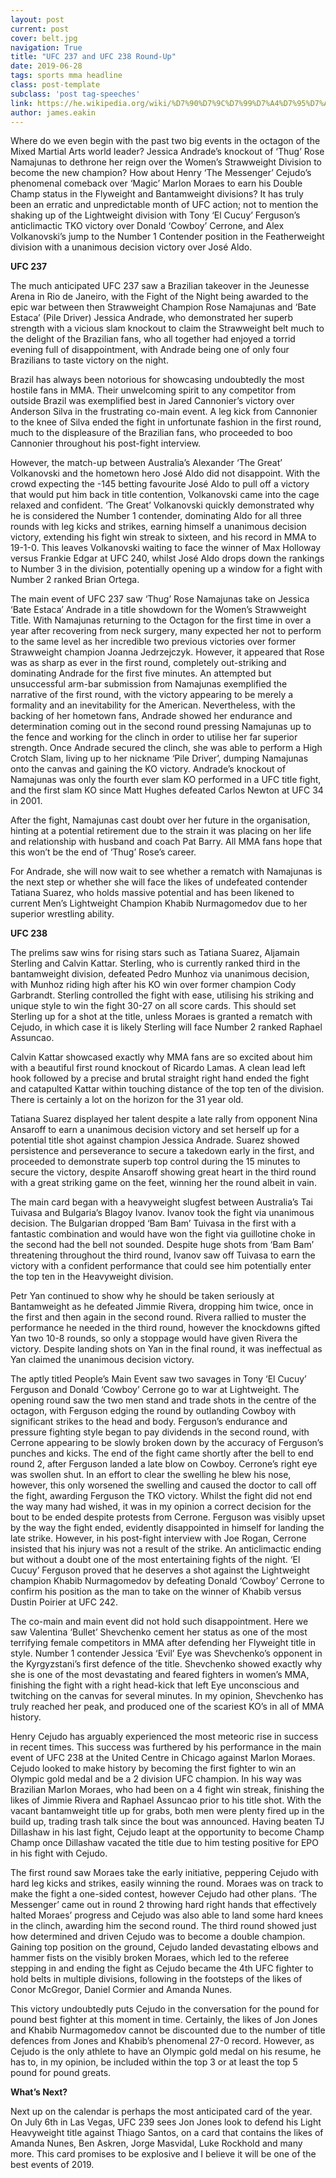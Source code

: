 ```yaml
---
layout: post
current: post
cover: belt.jpg
navigation: True
title: "UFC 237 and UFC 238 Round-Up"
date: 2019-06-28
tags: sports mma headline
class: post-template
subclass: 'post tag-speeches'
link: https://he.wikipedia.org/wiki/%D7%90%D7%9C%D7%99%D7%A4%D7%95%D7%AA_%D7%94%D7%9C%D7%97%D7%99%D7%9E%D7%94_%D7%94%D7%90%D7%95%D7%9C%D7%98%D7%99%D7%9E%D7%98%D7%99%D7%91%D7%99%D7%AA#/media/%D7%A7%D7%95%D7%91%D7%A5:UFC_Championship_Belt.jpg
author: james.eakin
---
```

Where do we even begin with the past two big events in the octagon of the Mixed Martial Arts world leader? Jessica Andrade’s knockout of ‘Thug’ Rose Namajunas to dethrone her reign over the Women’s Strawweight Division to become the new champion? How about Henry ‘The Messenger’ Cejudo’s phenomenal comeback over ‘Magic’ Marlon Moraes to earn his Double Champ status in the Flyweight and Bantamweight divisions? It has truly been an erratic and unpredictable month of UFC action; not to mention the shaking up of the Lightweight division with Tony ‘El Cucuy’ Ferguson’s anticlimactic TKO victory over Donald ‘Cowboy’ Cerrone, and Alex Volkanovski’s jump to the Number 1 Contender position in the Featherweight division with a unanimous decision victory over José Aldo.

  

**UFC 237**

  

The much anticipated UFC 237 saw a Brazilian takeover in the Jeunesse Arena in Rio de Janeiro, with the Fight of the Night being awarded to the epic war between then Strawweight Champion Rose Namajunas and ‘Bate Estaca’ (Pile Driver) Jessica Andrade, who demonstrated her superb strength with a vicious slam knockout to claim the Strawweight belt much to the delight of the Brazilian fans, who all together had enjoyed a torrid evening full of disappointment, with Andrade being one of only four Brazilians to taste victory on the night.

  

Brazil has always been notorious for showcasing undoubtedly the most hostile fans in MMA. Their unwelcoming spirit to any competitor from outside Brazil was exemplified best in Jared Cannonier’s victory over Anderson Silva in the frustrating co-main event. A leg kick from Cannonier to the knee of Silva ended the fight in unfortunate fashion in the first round, much to the displeasure of the Brazilian fans, who proceeded to boo Cannonier throughout his post-fight interview.

  

However, the match-up between Australia’s Alexander ‘The Great’ Volkanovski and the hometown hero José Aldo did not disappoint. With the crowd expecting the -145 betting favourite José Aldo to pull off a victory that would put him back in title contention, Volkanovski came into the cage relaxed and confident. ‘The Great’ Volkanovski quickly demonstrated why he is considered the Number 1 contender, dominating Aldo for all three rounds with leg kicks and strikes, earning himself a unanimous decision victory, extending his fight win streak to sixteen, and his record in MMA to 19-1-0. This leaves Volkanovski waiting to face the winner of Max Holloway versus Frankie Edgar at UFC 240, whilst José Aldo drops down the rankings to Number 3 in the division, potentially opening up a window for a fight with Number 2 ranked Brian Ortega.

  

The main event of UFC 237 saw ‘Thug’ Rose Namajunas take on Jessica ‘Bate Estaca’ Andrade in a title showdown for the Women’s Strawweight Title. With Namajunas returning to the Octagon for the first time in over a year after recovering from neck surgery, many expected her not to perform to the same level as her incredible two previous victories over former Strawweight champion Joanna Jedrzejczyk. However, it appeared that Rose was as sharp as ever in the first round, completely out-striking and dominating Andrade for the first five minutes. An attempted but unsuccessful arm-bar submission from Namajunas exemplified the narrative of the first round, with the victory appearing to be merely a formality and an inevitability for the American. Nevertheless, with the backing of her hometown fans, Andrade showed her endurance and determination coming out in the second round pressing Namajunas up to the fence and working for the clinch in order to utilise her far superior strength. Once Andrade secured the clinch, she was able to perform a High Crotch Slam, living up to her nickname ‘Pile Driver’, dumping Namajunas onto the canvas and gaining the KO victory. Andrade’s knockout of Namajunas was only the fourth ever slam KO performed in a UFC title fight, and the first slam KO since Matt Hughes defeated Carlos Newton at UFC 34 in 2001.

  

After the fight, Namajunas cast doubt over her future in the organisation, hinting at a potential retirement due to the strain it was placing on her life and relationship with husband and coach Pat Barry. All MMA fans hope that this won’t be the end of ‘Thug’ Rose’s career.

  

For Andrade, she will now wait to see whether a rematch with Namajunas is the next step or whether she will face the likes of undefeated contender Tatiana Suarez, who holds massive potential and has been likened to current Men’s Lightweight Champion Khabib Nurmagomedov due to her superior wrestling ability.

  

**UFC 238**

  
  

The prelims saw wins for rising stars such as Tatiana Suarez, Aljamain Sterling and Calvin Kattar. Sterling, who is currently ranked third in the bantamweight division, defeated Pedro Munhoz via unanimous decision, with Munhoz riding high after his KO win over former champion Cody Garbrandt. Sterling controlled the fight with ease, utilising his striking and unique style to win the fight 30-27 on all score cards. This should set Sterling up for a shot at the title, unless Moraes is granted a rematch with Cejudo, in which case it is likely Sterling will face Number 2 ranked Raphael Assuncao.

  

Calvin Kattar showcased exactly why MMA fans are so excited about him with a beautiful first round knockout of Ricardo Lamas. A clean lead left hook followed by a precise and brutal straight right hand ended the fight and catapulted Kattar within touching distance of the top ten of the division. There is certainly a lot on the horizon for the 31 year old.

  

Tatiana Suarez displayed her talent despite a late rally from opponent Nina Ansaroff to earn a unanimous decision victory and set herself up for a potential title shot against champion Jessica Andrade. Suarez showed persistence and perseverance to secure a takedown early in the first, and proceeded to demonstrate superb top control during the 15 minutes to secure the victory, despite Ansaroff showing great heart in the third round with a great striking game on the feet, winning her the round albeit in vain.

  

The main card began with a heavyweight slugfest between Australia’s Tai Tuivasa and Bulgaria’s Blagoy Ivanov. Ivanov took the fight via unanimous decision. The Bulgarian dropped ‘Bam Bam’ Tuivasa in the first with a fantastic combination and would have won the fight via guillotine choke in the second had the bell not sounded. Despite huge shots from ‘Bam Bam’ threatening throughout the third round, Ivanov saw off Tuivasa to earn the victory with a confident performance that could see him potentially enter the top ten in the Heavyweight division.

  

Petr Yan continued to show why he should be taken seriously at Bantamweight as he defeated Jimmie Rivera, dropping him twice, once in the first and then again in the second round. Rivera rallied to muster the performance he needed in the third round, however the knockdowns gifted Yan two 10-8 rounds, so only a stoppage would have given Rivera the victory. Despite landing shots on Yan in the final round, it was ineffectual as Yan claimed the unanimous decision victory.

  

The aptly titled People’s Main Event saw two savages in Tony ‘El Cucuy’ Ferguson and Donald ‘Cowboy’ Cerrone go to war at Lightweight. The opening round saw the two men stand and trade shots in the centre of the octagon, with Ferguson edging the round by outlanding Cowboy with significant strikes to the head and body. Ferguson’s endurance and pressure fighting style began to pay dividends in the second round, with Cerrone appearing to be slowly broken down by the accuracy of Ferguson’s punches and kicks. The end of the fight came shortly after the bell to end round 2, after Ferguson landed a late blow on Cowboy. Cerrone’s right eye was swollen shut. In an effort to clear the swelling he blew his nose, however, this only worsened the swelling and caused the doctor to call off the fight, awarding Ferguson the TKO victory. Whilst the fight did not end the way many had wished, it was in my opinion a correct decision for the bout to be ended despite protests from Cerrone. Ferguson was visibly upset by the way the fight ended, evidently disappointed in himself for landing the late strike. However, in his post-fight interview with Joe Rogan, Cerrone insisted that his injury was not a result of the strike. An anticlimactic ending but without a doubt one of the most entertaining fights of the night. ‘El Cucuy’ Ferguson proved that he deserves a shot against the Lightweight champion Khabib Nurmagomedov by defeating Donald ‘Cowboy’ Cerrone to confirm his position as the man to take on the winner of Khabib versus Dustin Poirier at UFC 242.

  

The co-main and main event did not hold such disappointment. Here we saw Valentina ‘Bullet’ Shevchenko cement her status as one of the most terrifying female competitors in MMA after defending her Flyweight title in style. Number 1 contender Jessica ‘Evil’ Eye was Shevchenko’s opponent in the Kyrgyzstani’s first defence of the title. Shevchenko showed exactly why she is one of the most devastating and feared fighters in women’s MMA, finishing the fight with a right head-kick that left Eye unconscious and twitching on the canvas for several minutes. In my opinion, Shevchenko has truly reached her peak, and produced one of the scariest KO’s in all of MMA history.

  

Henry Cejudo has arguably experienced the most meteoric rise in success in recent times. This success was furthered by his performance in the main event of UFC 238 at the United Centre in Chicago against Marlon Moraes. Cejudo looked to make history by becoming the first fighter to win an Olympic gold medal and be a 2 division UFC champion. In his way was Brazilian Marlon Moraes, who had been on a 4 fight win streak, finishing the likes of Jimmie Rivera and Raphael Assuncao prior to his title shot. With the vacant bantamweight title up for grabs, both men were plenty fired up in the build up, trading trash talk since the bout was announced. Having beaten TJ Dillashaw in his last fight, Cejudo leapt at the opportunity to become Champ Champ once Dillashaw vacated the title due to him testing positive for EPO in his fight with Cejudo.

  

The first round saw Moraes take the early initiative, peppering Cejudo with hard leg kicks and strikes, easily winning the round. Moraes was on track to make the fight a one-sided contest, however Cejudo had other plans. ‘The Messenger’ came out in round 2 throwing hard right hands that effectively halted Moraes’ progress and Cejudo was also able to land some hard knees in the clinch, awarding him the second round. The third round showed just how determined and driven Cejudo was to become a double champion. Gaining top position on the ground, Cejudo landed devastating elbows and hammer fists on the visibly broken Moraes, which led to the referee stepping in and ending the fight as Cejudo became the 4th UFC fighter to hold belts in multiple divisions, following in the footsteps of the likes of Conor McGregor, Daniel Cormier and Amanda Nunes.

  

This victory undoubtedly puts Cejudo in the conversation for the pound for pound best fighter at this moment in time. Certainly, the likes of Jon Jones and Khabib Nurmagomedov cannot be discounted due to the number of title defences from Jones and Khabib’s phenomenal 27-0 record. However, as Cejudo is the only athlete to have an Olympic gold medal on his resume, he has to, in my opinion, be included within the top 3 or at least the top 5 pound for pound greats.

  

**What’s Next?**

  

Next up on the calendar is perhaps the most anticipated card of the year. On July 6th in Las Vegas, UFC 239 sees Jon Jones look to defend his Light Heavyweight title against Thiago Santos, on a card that contains the likes of Amanda Nunes, Ben Askren, Jorge Masvidal, Luke Rockhold and many more. This card promises to be explosive and I believe it will be one of the best events of 2019.


